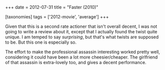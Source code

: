 +++
date = 2012-07-31
title = "Faster (2010)"

[taxonomies]
tags = ['2012-movie', 'average']
+++

Given that this is a second rate actioner that isn\'t overall decent, I
was not going to write a review about it, except that I actually found
the twist quite unique. I am temped to say *surprising*, but that\'s
what twists are supposed to be. But this one is especially so.

The effort to make the professional assassin interesting worked pretty
well, considering it could have been a lot more cheesier/cheaper. The
girlfriend of that assassin is extra-lovely too, and gives a decent
performance.

